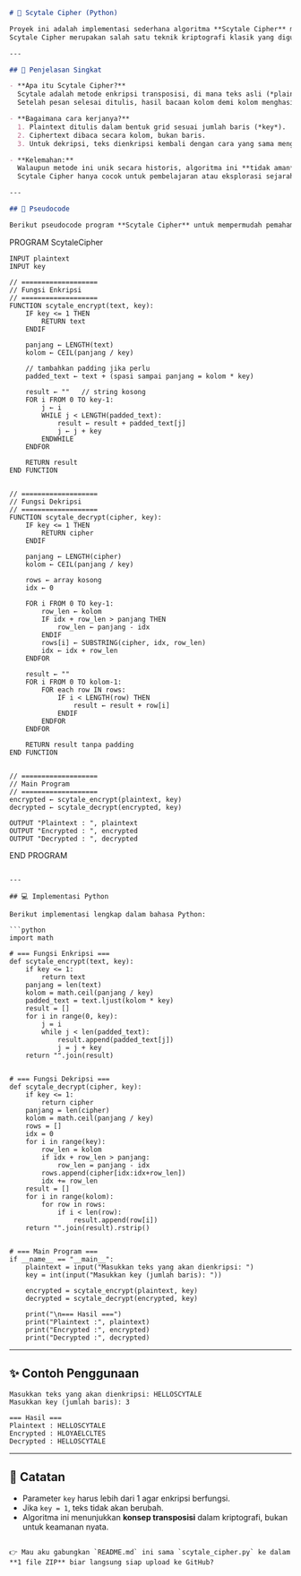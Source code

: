 
```markdown
# 🔐 Scytale Cipher (Python)

Proyek ini adalah implementasi sederhana algoritma **Scytale Cipher** menggunakan bahasa Python.  
Scytale Cipher merupakan salah satu teknik kriptografi klasik yang digunakan pada zaman Yunani kuno untuk menyembunyikan pesan rahasia dengan bantuan sebuah batang silinder.

---

## 📖 Penjelasan Singkat

- **Apa itu Scytale Cipher?**  
  Scytale adalah metode enkripsi transposisi, di mana teks asli (*plaintext*) ditulis melingkar pada sebuah silinder dengan jumlah baris tertentu (*key*).  
  Setelah pesan selesai ditulis, hasil bacaan kolom demi kolom menghasilkan teks terenkripsi (*ciphertext*).

- **Bagaimana cara kerjanya?**  
  1. Plaintext ditulis dalam bentuk grid sesuai jumlah baris (*key*).  
  2. Ciphertext dibaca secara kolom, bukan baris.  
  3. Untuk dekripsi, teks dienkripsi kembali dengan cara yang sama menggunakan key yang sama.  

- **Kelemahan:**  
  Walaupun metode ini unik secara historis, algoritma ini **tidak aman** untuk kebutuhan kriptografi modern.  
  Scytale Cipher hanya cocok untuk pembelajaran atau eksplorasi sejarah kriptografi.

---

## 📜 Pseudocode

Berikut pseudocode program **Scytale Cipher** untuk mempermudah pemahaman algoritma:

```

PROGRAM ScytaleCipher

```
INPUT plaintext
INPUT key

// ===================
// Fungsi Enkripsi
// ===================
FUNCTION scytale_encrypt(text, key):
    IF key <= 1 THEN
        RETURN text
    ENDIF

    panjang ← LENGTH(text)
    kolom ← CEIL(panjang / key)
    
    // tambahkan padding jika perlu
    padded_text ← text + (spasi sampai panjang = kolom * key)

    result ← ""   // string kosong
    FOR i FROM 0 TO key-1:
        j ← i
        WHILE j < LENGTH(padded_text):
            result ← result + padded_text[j]
            j ← j + key
        ENDWHILE
    ENDFOR

    RETURN result
END FUNCTION


// ===================
// Fungsi Dekripsi
// ===================
FUNCTION scytale_decrypt(cipher, key):
    IF key <= 1 THEN
        RETURN cipher
    ENDIF

    panjang ← LENGTH(cipher)
    kolom ← CEIL(panjang / key)

    rows ← array kosong
    idx ← 0

    FOR i FROM 0 TO key-1:
        row_len ← kolom
        IF idx + row_len > panjang THEN
            row_len ← panjang - idx
        ENDIF
        rows[i] ← SUBSTRING(cipher, idx, row_len)
        idx ← idx + row_len
    ENDFOR

    result ← ""
    FOR i FROM 0 TO kolom-1:
        FOR each row IN rows:
            IF i < LENGTH(row) THEN
                result ← result + row[i]
            ENDIF
        ENDFOR
    ENDFOR

    RETURN result tanpa padding
END FUNCTION


// ===================
// Main Program
// ===================
encrypted ← scytale_encrypt(plaintext, key)
decrypted ← scytale_decrypt(encrypted, key)

OUTPUT "Plaintext : ", plaintext
OUTPUT "Encrypted : ", encrypted
OUTPUT "Decrypted : ", decrypted
```

END PROGRAM

````

---

## 💻 Implementasi Python

Berikut implementasi lengkap dalam bahasa Python:

```python
import math

# === Fungsi Enkripsi ===
def scytale_encrypt(text, key):
    if key <= 1:
        return text
    panjang = len(text)
    kolom = math.ceil(panjang / key)
    padded_text = text.ljust(kolom * key)
    result = []
    for i in range(0, key):
        j = i
        while j < len(padded_text):
            result.append(padded_text[j])
            j = j + key
    return "".join(result)


# === Fungsi Dekripsi ===
def scytale_decrypt(cipher, key):
    if key <= 1:
        return cipher
    panjang = len(cipher)
    kolom = math.ceil(panjang / key)
    rows = []
    idx = 0
    for i in range(key):
        row_len = kolom
        if idx + row_len > panjang:
            row_len = panjang - idx
        rows.append(cipher[idx:idx+row_len])
        idx += row_len
    result = []
    for i in range(kolom):
        for row in rows:
            if i < len(row):
                result.append(row[i])
    return "".join(result).rstrip()


# === Main Program ===
if __name__ == "__main__":
    plaintext = input("Masukkan teks yang akan dienkripsi: ")
    key = int(input("Masukkan key (jumlah baris): "))

    encrypted = scytale_encrypt(plaintext, key)
    decrypted = scytale_decrypt(encrypted, key)

    print("\n=== Hasil ===")
    print("Plaintext :", plaintext)
    print("Encrypted :", encrypted)
    print("Decrypted :", decrypted)
````

---

## ✨ Contoh Penggunaan

```
Masukkan teks yang akan dienkripsi: HELLOSCYTALE
Masukkan key (jumlah baris): 3

=== Hasil ===
Plaintext : HELLOSCYTALE
Encrypted : HLOYAELCLTES
Decrypted : HELLOSCYTALE
```

---

## 📌 Catatan

* Parameter `key` harus lebih dari 1 agar enkripsi berfungsi.
* Jika `key = 1`, teks tidak akan berubah.
* Algoritma ini menunjukkan **konsep transposisi** dalam kriptografi, bukan untuk keamanan nyata.

```

👉 Mau aku gabungkan `README.md` ini sama `scytale_cipher.py` ke dalam **1 file ZIP** biar langsung siap upload ke GitHub?
```

